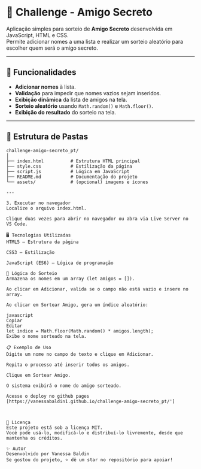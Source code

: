 # 🎁 Challenge - Amigo Secreto

Aplicação simples para sorteio de **Amigo Secreto** desenvolvida em JavaScript, HTML e CSS.  
Permite adicionar nomes a uma lista e realizar um sorteio aleatório para escolher quem será o amigo secreto.

---

## 📌 Funcionalidades

- **Adicionar nomes** à lista.
- **Validação** para impedir que nomes vazios sejam inseridos.
- **Exibição dinâmica** da lista de amigos na tela.
- **Sorteio aleatório** usando `Math.random()` e `Math.floor()`.
- **Exibição do resultado** do sorteio na tela.

---

## 📂 Estrutura de Pastas

```plaintext
challenge-amigo-secreto_pt/
│
├── index.html          # Estrutura HTML principal
├── style.css           # Estilização da página
├── script.js           # Lógica em JavaScript
├── README.md           # Documentação do projeto
└── assets/             # (opcional) imagens e ícones

---

3. Executar no navegador
Localize o arquivo index.html.

Clique duas vezes para abrir no navegador ou abra via Live Server no VS Code.

🖥 Tecnologias Utilizadas
HTML5 – Estrutura da página

CSS3 – Estilização

JavaScript (ES6) – Lógica de programação

📜 Lógica do Sorteio
Armazena os nomes em um array (let amigos = []).

Ao clicar em Adicionar, valida se o campo não está vazio e insere no array.

Ao clicar em Sortear Amigo, gera um índice aleatório:

javascript
Copiar
Editar
let indice = Math.floor(Math.random() * amigos.length);
Exibe o nome sorteado na tela.

📋 Exemplo de Uso
Digite um nome no campo de texto e clique em Adicionar.

Repita o processo até inserir todos os amigos.

Clique em Sortear Amigo.

O sistema exibirá o nome do amigo sorteado.

Acesse o deploy no github pages [https://vanessabaldin1.github.io/challenge-amigo-secreto_pt/']



📄 Licença
Este projeto está sob a licença MIT.
Você pode usá-lo, modificá-lo e distribuí-lo livremente, desde que mantenha os créditos.

✨ Autor
Desenvolvido por Vanessa Baldin
Se gostou do projeto, ⭐ dê um star no repositório para apoiar!
